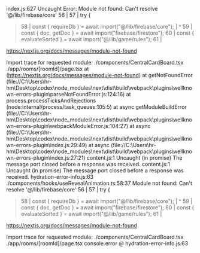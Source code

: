 index.js:627 Uncaught Error: Module not found: Can't resolve '@/lib/firebase/core'
  56 |
  57 |       try {
> 58 |         const { requireDb } = await import("@/lib/firebase/core");
     |                                     ^
  59 |         const { doc, getDoc } = await import("firebase/firestore");
  60 |         const { evaluateSorted } = await import("@/lib/game/rules");
  61 |

https://nextjs.org/docs/messages/module-not-found

Import trace for requested module:
./components/CentralCardBoard.tsx
./app/rooms/[roomId]/page.tsx
    at <unknown> (https://nextjs.org/docs/messages/module-not-found)
    at getNotFoundError (file://C:\Users\hr-hm\Desktop\codex\node_modules\next\dist\build\webpack\plugins\wellknown-errors-plugin\parseNotFoundError.js:124:16)
    at process.processTicksAndRejections (node:internal/process/task_queues:105:5)
    at async getModuleBuildError (file://C:\Users\hr-hm\Desktop\codex\node_modules\next\dist\build\webpack\plugins\wellknown-errors-plugin\webpackModuleError.js:104:27)
    at async (file://C:\Users\hr-hm\Desktop\codex\node_modules\next\dist\build\webpack\plugins\wellknown-errors-plugin\index.js:29:49)
    at async (file://C:\Users\hr-hm\Desktop\codex\node_modules\next\dist\build\webpack\plugins\wellknown-errors-plugin\index.js:27:21)
content.js:1 Uncaught (in promise) The message port closed before a response was received.
content.js:1 Uncaught (in promise) The message port closed before a response was received.
hydration-error-info.js:63 ./components/hooks/useRevealAnimation.ts:58:37
Module not found: Can't resolve '@/lib/firebase/core'
  56 |
  57 |       try {
> 58 |         const { requireDb } = await import("@/lib/firebase/core");
     |                                     ^
  59 |         const { doc, getDoc } = await import("firebase/firestore");
  60 |         const { evaluateSorted } = await import("@/lib/game/rules");
  61 |

https://nextjs.org/docs/messages/module-not-found

Import trace for requested module:
./components/CentralCardBoard.tsx
./app/rooms/[roomId]/page.tsx
console.error @ hydration-error-info.js:63
